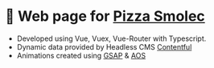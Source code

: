 # 🍕 Web page for [Pizza Smolec](https://pizzasmolec.netlify.app)

* Developed using Vue, Vuex, Vue-Router with Typescript. 
* Dynamic data provided by Headless CMS [Contentful](https://www.contentful.com/)
* Animations created using [GSAP](https://greensock.com/gsap/) & [AOS](https://github.com/michalsnik/aos)
